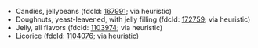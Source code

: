 - Candies, jellybeans (fdcId: [167991](https://fdc.nal.usda.gov/fdc-app.html#/food-details/167991); via heuristic)
- Doughnuts, yeast-leavened, with jelly filling (fdcId: [172759](https://fdc.nal.usda.gov/fdc-app.html#/food-details/172759); via heuristic)
- Jelly, all flavors (fdcId: [1103974](https://fdc.nal.usda.gov/fdc-app.html#/food-details/1103974); via heuristic)
- Licorice (fdcId: [1104076](https://fdc.nal.usda.gov/fdc-app.html#/food-details/1104076); via heuristic)
